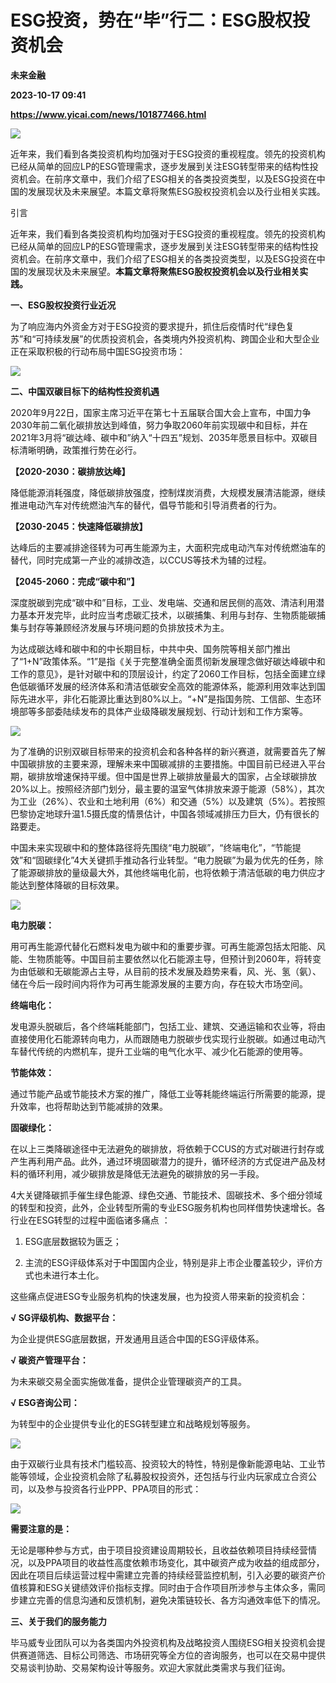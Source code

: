 # ESG投资，势在“毕”行二：ESG股权投资机会
**未来金融**

**2023-10-17 09:41**

**https://www.yicai.com/news/101877466.html**

![](https://imgcdn.yicai.com/uppics/images/2023/10/085f0e8c-ba38-48c0-873b-e41dc610dc00.png)

近年来，我们看到各类投资机构均加强对于ESG投资的重视程度。领先的投资机构已经从简单的回应LP的ESG管理需求，逐步发展到关注ESG转型带来的结构性投资机会。在前序文章中，我们介绍了ESG相关的各类投资类型，以及ESG投资在中国的发展现状及未来展望。本篇文章将聚焦ESG股权投资机会以及行业相关实践。

引言

近年来，我们看到各类投资机构均加强对于ESG投资的重视程度。领先的投资机构已经从简单的回应LP的ESG管理需求，逐步发展到关注ESG转型带来的结构性投资机会。在前序文章中，我们介绍了ESG相关的各类投资类型，以及ESG投资在中国的发展现状及未来展望。**本篇文章将聚焦ESG股权投资机会以及行业相关实践。**

**一、ESG股权投资行业近况**

为了响应海内外资金方对于ESG投资的要求提升，抓住后疫情时代“绿色复苏”和“可持续发展”的优质投资机会，各类境内外投资机构、跨国企业和大型企业正在采取积极的行动布局中国ESG投资市场：

![](https://imgcdn.yicai.com/uppics/images/2023/10/7e0b11a9-3563-4ab5-8023-2b959d2bd913.jpeg)

**二、中国双碳目标下的结构性投资机遇**

2020年9月22日，国家主席习近平在第七十五届联合国大会上宣布，中国力争2030年前二氧化碳排放达到峰值，努力争取2060年前实现碳中和目标，并在2021年3月将“碳达峰、碳中和”纳入“十四五”规划、2035年愿景目标中。双碳目标清晰明确，政策推行势在必行。

**【2020-2030：碳排放达峰】**

降低能源消耗强度，降低碳排放强度，控制煤炭消费，大规模发展清洁能源，继续推进电动汽车对传统燃油汽车的替代，倡导节能和引导消费者的行为。

**【2030-2045：快速降低碳排放】**

达峰后的主要减排途径转为可再生能源为主，大面积完成电动汽车对传统燃油车的替代，同时完成第一产业的减排改造，以CCUS等技术为辅的过程。

**【2045-2060：完成“碳中和”】**

深度脱碳到完成“碳中和”目标，工业、发电端、交通和居民侧的高效、清洁利用潜力基本开发完毕，此时应当考虑碳汇技术，以碳捕集、利用与封存、生物质能碳捕集与封存等兼顾经济发展与环境问题的负排放技术为主。

为达成碳达峰和碳中和的中长期目标，中共中央、国务院等相关部门推出了“1+N”政策体系。“1”是指《关于完整准确全面贯彻新发展理念做好碳达峰碳中和工作的意见》，是针对碳中和的顶层设计，约定了2060工作目标，包括全面建立绿色低碳循环发展的经济体系和清洁低碳安全高效的能源体系，能源利用效率达到国际先进水平，非化石能源比重达到80%以上。“+N”是指国务院、工信部、生态环境部等多部委陆续发布的具体产业级降碳发展规划、行动计划和工作方案等。

![](https://imgcdn.yicai.com/uppics/images/2023/10/4474dc90-f08c-48f9-81f5-0cc3d4a497cc.jpeg)

为了准确的识别双碳目标带来的投资机会和各种各样的新兴赛道，就需要首先了解中国碳排放的主要来源，理解未来中国碳减排的主要措施。中国目前已经进入平台期，碳排放增速保持平缓。但中国是世界上碳排放量最大的国家，占全球碳排放20%以上。按照经济部门划分，最主要的温室气体排放来源于能源（58%），其次为工业（26%）、农业和土地利用（6%）和交通（5%）以及建筑（5%）。若按照巴黎协定地球升温1.5摄氏度的情景估计，中国各领域减排压力巨大，仍有很长的路要走。

中国未来实现碳中和的整体路径将先围绕“电力脱碳”，“终端电化”，“节能提效”和“固碳绿化”4大关键抓手推动各行业转型。“电力脱碳”为最为优先的任务，除了能源碳排放的量级最大外，其他终端电化前，也将依赖于清洁低碳的电力供应才能达到整体降碳的目标效果。

![](https://imgcdn.yicai.com/uppics/images/2023/10/e2a5895f-f2a4-4c6f-8759-09cbe516e730.jpeg)

**电力脱碳：**

用可再生能源代替化石燃料发电为碳中和的重要步骤。可再生能源包括太阳能、风能、生物质能等。中国目前主要依然以化石能源主导，但预计到2060年，将转变为由低碳和无碳能源占主导，从目前的技术发展及趋势来看，风、光、氢（氨）、储在今后一段时间内将作为可再生能源发展的主要方向，存在较大市场空间。

**终端电化：**

发电源头脱碳后，各个终端耗能部门，包括工业、建筑、交通运输和农业等，将由直接使用化石能源转向电力，从而跟随电力脱碳步伐实现行业脱碳。如通过电动汽车替代传统的内燃机车，提升工业端的电气化水平、减少化石能源的使用等。

**节能体效：**

通过节能产品或节能技术方案的推广，降低工业等耗能终端运行所需要的能源，提升效率，也将帮助达到节能减排的效果。

**固碳绿化：**

在以上三类降碳途径中无法避免的碳排放，将依赖于CCUS的方式对碳进行封存或产生再利用产品。此外，通过环境固碳潜力的提升，循环经济的方式促进产品及材料的循环利用，减少碳排放是降低无法避免的碳排放的另一手段。

4大关键降碳抓手催生绿色能源、绿色交通、节能技术、固碳技术、多个细分领域的转型和投资，此外，企业转型所需的专业ESG服务机构也同样借势快速增长。各行业在ESG转型的过程中面临诸多痛点 ：

1.  ESG底层数据较为匮乏；
    
2.  主流的ESG评级体系对于中国国内企业，特别是非上市企业覆盖较少，评价方式也未进行本土化。
    

这些痛点促进ESG专业服务机构的快速发展，也为投资人带来新的投资机会：

**√ SG评级机构、数据平台：**

为企业提供ESG底层数据，开发通用且适合中国的ESG评级体系。

**√ 碳资产管理平台：**

为未来碳交易全面实施做准备，提供企业管理碳资产的工具。

**√ ESG咨询公司：**

为转型中的企业提供专业化的ESG转型建立和战略规划等服务。

![](https://imgcdn.yicai.com/uppics/images/2023/10/7577d883-64be-4ab8-8218-79bb3f7741b0.jpeg)

由于双碳行业具有技术门槛较高、投资较大的特性，特别是像新能源电站、工业节能等领域，企业投资机会除了私募股权投资外，还包括与行业内玩家成立合资公司，以及参与投资各行业PPP、PPA项目的形式：

![](https://imgcdn.yicai.com/uppics/images/2023/10/0a03be95-42e0-4aad-8832-9087d3339eca.jpeg)

**需要注意的是：**

无论是哪种参与方式，由于项目投资建设周期较长，且收益依赖项目持续经营情况，以及PPA项目的收益性高度依赖市场变化，其中碳资产成为收益的组成部分，因此在项目后续运营过程中需建立完善的持续经营监控机制，引入必要的碳资产价值核算和ESG关键绩效评价指标支撑。同时由于合作项目所涉参与主体众多，需同步建立完善的信息沟通和反馈机制，避免决策链较长、各方沟通效率低下的情况。

**三、关于我们的服务能力**

毕马威专业团队可以为各类国内外投资机构及战略投资人围绕ESG相关投资机会提供赛道筛选、目标公司筛选、市场研究等全方位的咨询服务，也可以在交易中提供交易谈判协助、交易架构设计等服务。欢迎大家就此类需求与我们征询。